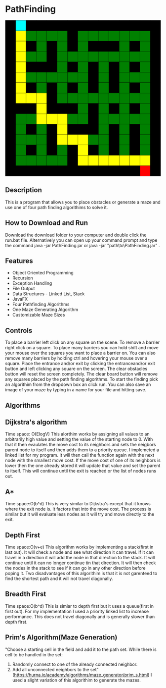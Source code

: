 # PathFinding
![](Images/Maze1.png)
## Description
This is a program that allows you to place obstacles or generate a maze and use one of four path finding algorithims to solve it. 
## How to Download and Run
Download the download folder to your computer and double click the run.bat file. Alternatively you can open up your command prompt and type the command java -jar PathFinding.jar or java -jar "path\to\PathFinding.jar" .
## Features 
* Object Oriented Programming
* Recursion
* Exception Handling
* File Output
* Data Structures - Linked List, Stack
* JavaFX
* Four Pathfinding Algorithms
* One Maze Generating Algorithm
* Customizable Maze Sizes
## Controls
To place a barrier left click on any square on the scene. To remove a barrier right click on a square. To place many barriers you can hold shift and move your mouse over the squares you want to place a barrier on. You can also remove many barriers by holding ctrl and hovering your mouse over a square. Place the entrance and/or exit by clicking the entranceand\or exit button and left clicking any square on the screen. The clear obstacles button will reset the screen completely. The clear board button will remove any squares placed by the path finding algorithms. To start the finding pick an algorithim from the dropdown box an click run. You can also save an image of your maze by typing in a name for your file and hitting save.
## Algorithms 
## Dijkstra's algorithm
Time space: O(ElogV)
This alorthim works by assigning all values to an arbitrarily high value and setting the value of the starting node to 0. With that it then evaulates the move cost to its neighbors and sets the neigbors parent node to itself and then adds them to a priority queue. I implemeted a linked list for my program. It will then call the function again with the next node with the smallest move cost. If the move cost of one of its neighbors is lower then the one already stored it will update that value and set the parent to itself. This will continue until the exit is reached or the list of nodes runs out.
## A*
Time space:O(b^d)
This is very similar to Dijkstra's except that it knows where the exit node is. It factors that into the move cost. The process is similar but it will evaluate less nodes as it will try and move directly to the exit.
## Depth First
Time space:O(v+e)
This algorithm works by implementing a stack(first in last out). It will check a node and see what direction it can travel. If it can travel in a direction it will add the node in that direction to the stack. It will continue until it can no longer continue tin that direction. It will then check the nodes in the stack to see if it can go in any other direction before poping it. Two disadvantages of this algorithim is that it is not garenteed to find the shortest path and it will not travel diagonally.
## Breadth First 
Time space:O(b^d)
This is simiar to depth first but it uses a queue(first in first out). For my implementation I used a priority linked list to increase performance. This does not travel diagonally and is generally slower than depth first.
## Prim's Algorithm(Maze Generation)
"Choose a starting cell in the field and add it to the path set.
While there is cell to be handled in the set:
1. Randomly connect to one of the already connected neighbor.
2. Add all unconnected neighbors to the set"(https://hurna.io/academy/algorithms/maze_generator/prim_s.html)
I used a slight variation of this algorithim to generate the mazes.
